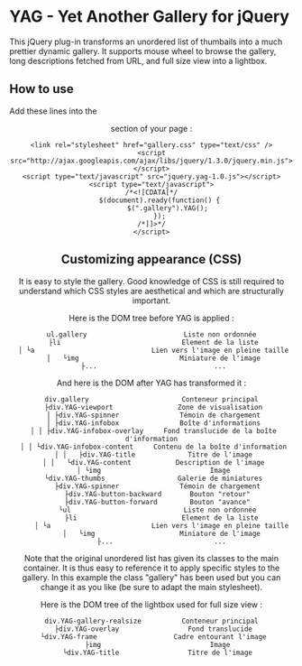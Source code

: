 YAG - Yet Another Gallery for jQuery
====================================

This jQuery plug-in transforms an unordered list of thumbails into a much prettier dynamic gallery.
It supports mouse wheel to browse the gallery, long descriptions fetched from URL, and full size view into a lightbox.

How to use
----------

Add these lines into the <header> section of your page :

    <link rel="stylesheet" href="gallery.css" type="text/css" />
    <script src="http://ajax.googleapis.com/ajax/libs/jquery/1.3.0/jquery.min.js"></script>
    <script type="text/javascript" src="jquery.yag-1.0.js"></script>
    <script type="text/javascript">
    /*<![CDATA[*/
        $(document).ready(function() {
            $(".gallery").YAG();
        });
    /*]]>*/
    </script>

Customizing appearance (CSS)
----------------------------

It is easy to style the gallery. Good knowledge of CSS is still required to understand which CSS styles are aesthetical and which are structurally important.

Here is the DOM tree before YAG is applied :

    ul.gallery                        Liste non ordonnée
     ├li                              Element de la liste
     │ └a                             Lien vers l'image en pleine taille
     │   └img                         Miniature de l'image
     ├...                             ...

And here is the DOM after YAG has transformed it :

    div.gallery                       Conteneur principal
     ├div.YAG-viewport                Zone de visualisation
     │ ├div.YAG-spinner               Témoin de chargement
     │ ├div.YAG-infobox               Boîte d'informations
     │ │ ├div.YAG-infobox-overlay     Fond translucide de la boîte d'information
     │ │ └div.YAG-infobox-content     Contenu de la boîte d'information
     │ │   ├div.YAG-title             Titre de l'image
     │ │   └div.YAG-content           Description de l'image
     │ └img                           Image
     └div.YAG-thumbs                  Galerie de miniatures
       ├div.YAG-spinner               Témoin de chargement
       ├div.YAG-button-backward       Bouton "retour"
       ├div.YAG-button-forward        Bouton "avance"
       └ul                            Liste non ordonnée
         ├li                          Element de la liste
         │ └a                         Lien vers l'image en pleine taille
         │   └img                     Miniature de l'image
         ├...                         ...

Note that the original unordered list has given its classes to the main container. It is thus easy to reference it to apply specific styles to the gallery. In this example the class "gallery" has been used but you can change it as you like (be sure to adapt the main stylesheet).

Here is the DOM tree of the lightbox used for full size view :

    div.YAG-gallery-realsize          Conteneur principal
     ├div.YAG-overlay                 Fond translucide
     └div.YAG-frame                   Cadre entourant l'image
       ├img                           Image
       └div.YAG-title                 Titre de l'image